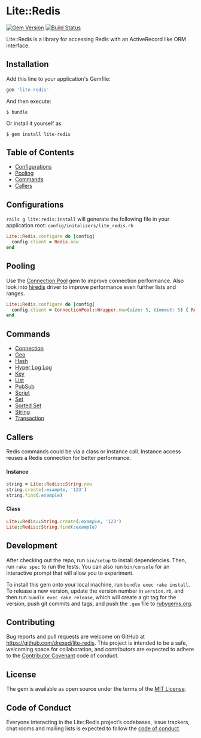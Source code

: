 # Lite::Redis

[![Gem Version](https://badge.fury.io/rb/lite-redis.svg)](http://badge.fury.io/rb/lite-redis)
[![Build Status](https://travis-ci.org/drexed/lite-redis.svg?branch=master)](https://travis-ci.org/drexed/lite-redis)

Lite::Redis is a library for accessing Redis with an ActiveRecord like ORM interface.

## Installation

Add this line to your application's Gemfile:

```ruby
gem 'lite-redis'
```

And then execute:

    $ bundle

Or install it yourself as:

    $ gem install lite-redis

## Table of Contents

* [Configurations](#configurations)
* [Pooling](#pooling)
* [Commands](#commands)
* [Callers](#callers)

## Configurations

`rails g lite:redis:install` will generate the following file in your application root:
`config/initalizers/lite_redis.rb`

```ruby
Lite::Redis.configure do |config|
  config.client = Redis.new
end
```

## Pooling

Use the [Connection Pool](https://github.com/mperham/connection_pool) gem to improve connection performance. Also look into [hiredis](https://github.com/redis/redis-rb#hiredis) driver to improve performance even further lists and ranges.

```ruby
Lite::Redis.configure do |config|
  config.client = ConnectionPool::Wrapper.new(size: 5, timeout: 5) { Redis.new }
end
```

## Commands

* [Connection](https://github.com/drexed/lite-redis/blob/master/docs/CONNECTION.md)
* [Geo](https://github.com/drexed/lite-redis/blob/master/docs/GEO.md)
* [Hash](https://github.com/drexed/lite-redis/blob/master/docs/HASH.md)
* [Hyper Log Log](https://github.com/drexed/lite-redis/blob/master/docs/HYPER_LOG_LOG.md)
* [Key](https://github.com/drexed/lite-redis/blob/master/docs/KEY.md)
* [List](https://github.com/drexed/lite-redis/blob/master/docs/LIST.md)
* [PubSub](https://github.com/drexed/lite-redis/blob/master/docs/PUB_SUB.md)
* [Script](https://github.com/drexed/lite-redis/blob/master/docs/SCRIPT.md)
* [Set](https://github.com/drexed/lite-redis/blob/master/docs/SET.md)
* [Sorted Set](https://github.com/drexed/lite-redis/blob/master/docs/SORTED_SET.md)
* [String](https://github.com/drexed/lite-redis/blob/master/docs/STRING.md)
* [Transaction](https://github.com/drexed/lite-redis/blob/master/docs/TRANSACTION.md)

## Callers

Redis commands could be via a class or instance call.
Instance access reuses a Redis connection for better performance.

#### Instance
```ruby
string = Lite::Redis::String.new
string.create(:example, '123')
string.find(:example)
```

#### Class
```ruby
Lite::Redis::String.create(:example, '123')
Lite::Redis::String.find(:example)
```

## Development

After checking out the repo, run `bin/setup` to install dependencies. Then, run `rake spec` to run the tests. You can also run `bin/console` for an interactive prompt that will allow you to experiment.

To install this gem onto your local machine, run `bundle exec rake install`. To release a new version, update the version number in `version.rb`, and then run `bundle exec rake release`, which will create a git tag for the version, push git commits and tags, and push the `.gem` file to [rubygems.org](https://rubygems.org).

## Contributing

Bug reports and pull requests are welcome on GitHub at https://github.com/drexed/lite-redis. This project is intended to be a safe, welcoming space for collaboration, and contributors are expected to adhere to the [Contributor Covenant](http://contributor-covenant.org) code of conduct.

## License

The gem is available as open source under the terms of the [MIT License](https://opensource.org/licenses/MIT).

## Code of Conduct

Everyone interacting in the Lite::Redis project’s codebases, issue trackers, chat rooms and mailing lists is expected to follow the [code of conduct](https://github.com/drexed/lite-redis/blob/master/CODE_OF_CONDUCT.md).
